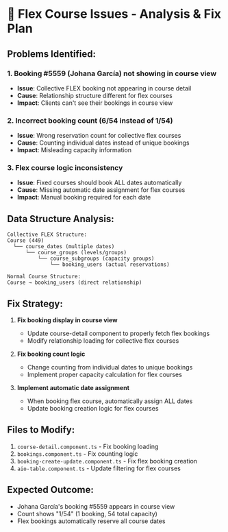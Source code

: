 # 🔧 Flex Course Issues - Analysis & Fix Plan

## Problems Identified:

### 1. Booking #5559 (Johana García) not showing in course view
- **Issue**: Collective FLEX booking not appearing in course detail
- **Cause**: Relationship structure different for flex courses
- **Impact**: Clients can't see their bookings in course view

### 2. Incorrect booking count (6/54 instead of 1/54)
- **Issue**: Wrong reservation count for collective flex courses
- **Cause**: Counting individual dates instead of unique bookings
- **Impact**: Misleading capacity information

### 3. Flex course logic inconsistency
- **Issue**: Fixed courses should book ALL dates automatically
- **Cause**: Missing automatic date assignment for flex courses
- **Impact**: Manual booking required for each date

## Data Structure Analysis:

```
Collective FLEX Structure:
Course (449)
  └── course_dates (multiple dates)
      └── course_groups (levels/groups)
          └── course_subgroups (capacity groups)
              └── booking_users (actual reservations)

Normal Course Structure:
Course → booking_users (direct relationship)
```

## Fix Strategy:

1. **Fix booking display in course view**
   - Update course-detail component to properly fetch flex bookings
   - Modify relationship loading for collective flex courses

2. **Fix booking count logic**
   - Change counting from individual dates to unique bookings
   - Implement proper capacity calculation for flex courses

3. **Implement automatic date assignment**
   - When booking flex course, automatically assign ALL dates
   - Update booking creation logic for flex courses

## Files to Modify:

1. `course-detail.component.ts` - Fix booking loading
2. `bookings.component.ts` - Fix counting logic
3. `booking-create-update.component.ts` - Fix flex booking creation
4. `aio-table.component.ts` - Update filtering for flex courses

## Expected Outcome:

- Johana García's booking #5559 appears in course view
- Count shows "1/54" (1 booking, 54 total capacity)
- Flex bookings automatically reserve all course dates